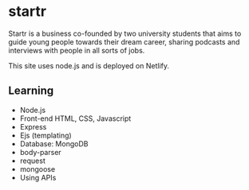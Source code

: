 # startr

Startr is a business co-founded by two university students that aims to guide young people towards their dream career, 
sharing podcasts and interviews with people in all sorts of jobs. 


This site uses node.js and is deployed on Netlify. 

## Learning

- Node.js
- Front-end HTML, CSS, Javascript
- Express
- Ejs (templating)
- Database: MongoDB
- body-parser
- request
- mongoose
- Using APIs




